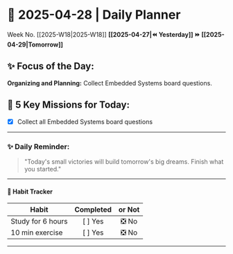 # 🌼 **2025-04-28** | Daily Planner

Week No. [[2025-W18|2025-W18]]
**[[2025-04-27|⏪ Yesterday]] ⏩ [[2025-04-29|Tomorrow]]**

## ✨ Focus of the Day:  
**Organizing and Planning:** Collect Embedded Systems board questions.

## 🌸 5 Key Missions for Today:
- [x] Collect all Embedded Systems board questions

---

### ✨ Daily Reminder:  
>"Today's small victories will build tomorrow's big dreams. Finish what you started."

---

#### 📌 Habit Tracker
| Habit             | Completed | or Not |
| ----------------- | :-------: | :----: |
| Study for 6 hours |  [ ] Yes  |  ❎ No  |
| 10 min exercise   |  [ ] Yes  |  ❎ No  |

---
